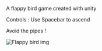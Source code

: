 A flappy bird game created with unity

Controls : Use Spacebar to ascend

Avoid the pipes !

![Flappy bird img](https://github.com/IshayCohen/FlappyBird/assets/87670570/00d2813d-93b4-4c02-9094-85d881a58f5e)
